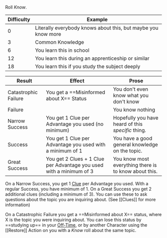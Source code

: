Roll *Know*.

| Difficulty | Example                                                       |
| ---------- | ------------------------------------------------------------- |
| 0          | Literally everybody knows about this, but maybe you know more |
| 3          | Common Knowledge                                              |
| 6          | You learn this in school                                      |
| 12         | You learn this during an apprenticeship or similar            |
| 18         | You learn this if you study the subject deeply                |

| Result               | Effect                                                              | Prose                                                 |
| -------------------- | ------------------------------------------------------------------- | ----------------------------------------------------- |
| Catastrophic Failure | You get a ==Misinformed about X== Status                            | You don't even know what you don't know               |
| Failure              |                                                                     | You know nothing                                      |
| Narrow Success       | You get 1 Clue per Advantage you used (no minimum)                  | Hopefully you have heard of this _specific_ thing.    |
| Success              | You get 1 Clue per Advantage you used with a minimum of 1           | You have a good general knowledge on the topic.       |
| Great Success        | You get 2 Clues + 1 Clue per Advantage you used with a minimum of 3 | You know most everything there is to know about this. |

On a Narrow Success, you get 1 [Clue](Clues) per Advantage you used. With a regular Success, you have minimum of 1. On a Great Success you get 2 additional clues (including a minimum of 3). You can use these to ask questions about the topic you are inquiring about. (See [[Clues]] for more information)

On a Catastrophic Failure you get a ==Misinformed about X== status, where X is the topic you were inquiring about. You can lose this status by ==studying up== in your [Off-Time](50%20Off-Time), or by another Character using the [[Restore]] Action on you with a _Know_ roll about the same topic.